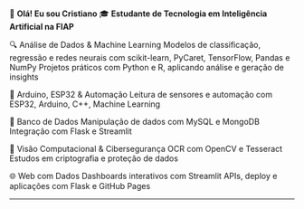👋 **Olá! Eu sou Cristiano**
🎓 **Estudante de Tecnologia em Inteligência Artificial na FIAP**

🔍 Análise de Dados & Machine Learning
Modelos de classificação, regressão e redes neurais com scikit-learn, PyCaret, TensorFlow, Pandas e NumPy
Projetos práticos com Python e R, aplicando análise e geração de insights

🤖 Arduino, ESP32 & Automação
Leitura de sensores e automação com ESP32, Arduino, C++, Machine Learning

💾 Banco de Dados
Manipulação de dados com MySQL e MongoDB
Integração com Flask e Streamlit

🔐 Visão Computacional & Cibersegurança
OCR com OpenCV e Tesseract
Estudos em criptografia e proteção de dados

🌐 Web com Dados
Dashboards interativos com Streamlit
APIs, deploy e aplicações com Flask e GitHub Pages

------------------------------
